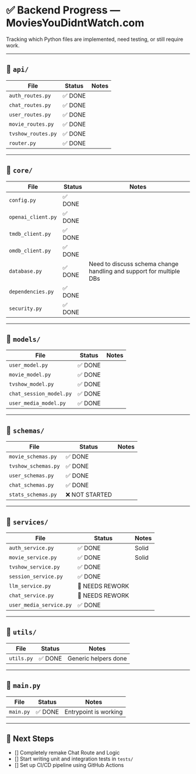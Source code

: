# ✅ Backend Progress — MoviesYouDidntWatch.com

Tracking which Python files are implemented, need testing, or still require work.

---

## 📁 `api/`

| File               | Status   | Notes |
|--------------------|----------|-------|
| `auth_routes.py`   | ✅ DONE  |       |
| `chat_routes.py`   | ✅ DONE  |       |
| `user_routes.py`   | ✅ DONE  |       |
| `movie_routes.py`  | ✅ DONE  |       |
| `tvshow_routes.py` | ✅ DONE  |       |
| `router.py`        | ✅ DONE  |       |


---

## 📁 `core/`

| File               | Status   | Notes                                                                 |
|--------------------|----------|-----------------------------------------------------------------------|
| `config.py`        | ✅ DONE  |                                                                       |
| `openai_client.py` | ✅ DONE  |                                                                       |
| `tmdb_client.py`   | ✅ DONE  |                                                                       |
| `omdb_client.py`   | ✅ DONE  |                                                                       |
| `database.py`      | ✅ DONE  | Need to discuss schema change handling and support for multiple DBs   |
| `dependencies.py`  | ✅ DONE  |                                                                       |
| `security.py`      | ✅ DONE  |                                                                       |

---

## 📁 `models/`

| File                    | Status                  | Notes                                      |
|-------------------------|-------------------------|--------------------------------------------|
| `user_model.py`         | ✅ DONE                 |                                            |
| `movie_model.py`        | ✅ DONE                 |                                            |
| `tvshow_model.py`       | ✅ DONE                 |                                            |
| `chat_session_model.py` | ✅ DONE                 |                                            |
| `user_media_model.py`   | ✅ DONE                 |                                            |


---

## 📁 `schemas/`

| File               | Status                  | Notes |
|--------------------|--------------------------|-------|
| `movie_schemas.py` | ✅ DONE                  |       |
| `tvshow_schemas.py`| ✅ DONE                  |       |
| `user_schemas.py`  | ✅ DONE                  |       |
| `chat_schemas.py`  | ✅ DONE                  |       |
| `stats_schemas.py` | ❌ NOT STARTED           |       |


---

## 📁 `services/`

| File                   | Status                     | Notes                     |
|------------------------|----------------------------|---------------------------|
| `auth_service.py`      | ✅ DONE                    | Solid                     |
| `movie_service.py`     | ✅ DONE                    | Solid                     |
| `tvshow_service.py`    | ✅ DONE                    |                           |
| `session_service.py`   | ✅ DONE                    |                           |
| `llm_service.py`       | 🔧 NEEDS REWORK            |                           |
| `chat_service.py`      | 🔧 NEEDS REWORK            |                           |
| `user_media_service.py`| ✅ DONE                    |                           |

---

## 📁 `utils/`

| File          | Status     | Notes |
|---------------|------------|-------|
| `utils.py`    | ✅ DONE     | Generic helpers done |

---

## 🧩 `main.py`

| File      | Status     | Notes |
|-----------|------------|-------|
| `main.py` | ✅ DONE     | Entrypoint is working |

---


## 🎯 Next Steps



- [] Completely remake Chat Route and Logic
- [] Start writing unit and integration tests in `tests/`
- [] Set up CI/CD pipeline using GitHub Actions
